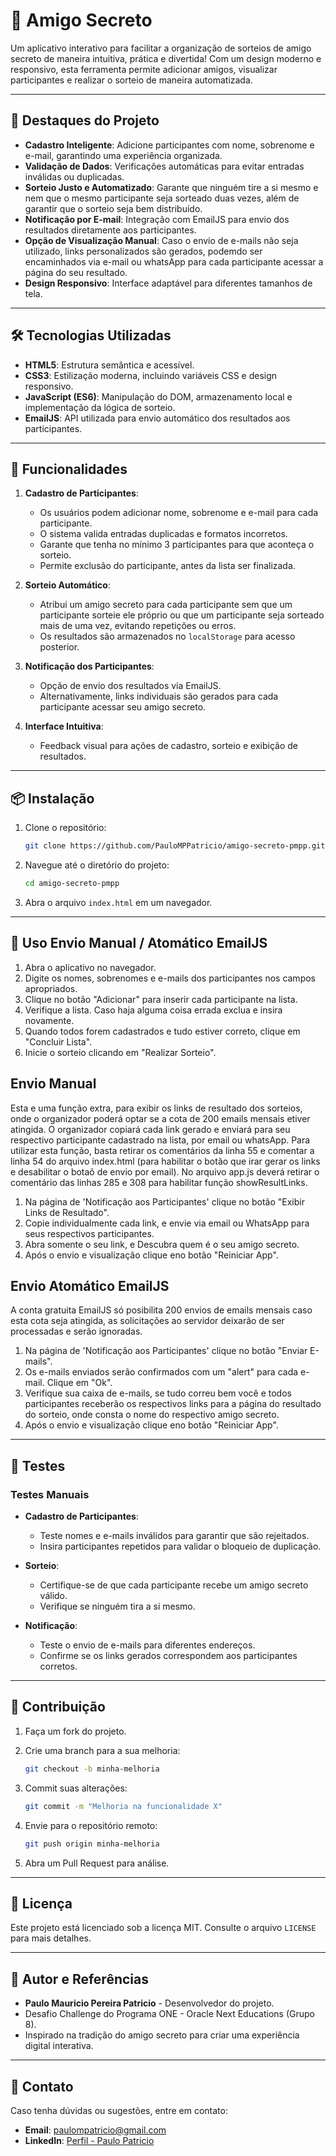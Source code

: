 # 🎉 Amigo Secreto

Um aplicativo interativo para facilitar a organização de sorteios de amigo secreto de maneira intuitiva, prática e divertida! Com um design moderno e responsivo, esta ferramenta permite adicionar amigos, visualizar participantes e realizar o sorteio de maneira automatizada.

---

## 🌟 Destaques do Projeto

- **Cadastro Inteligente**: Adicione participantes com nome, sobrenome e e-mail, garantindo uma experiência organizada.
- **Validação de Dados**: Verificações automáticas para evitar entradas inválidas ou duplicadas.
- **Sorteio Justo e Automatizado**: Garante que ninguém tire a si mesmo e nem que o mesmo participante seja sorteado duas vezes, além de garantir que o sorteio seja bem distribuído.
- **Notificação por E-mail**: Integração com EmailJS para envio dos resultados diretamente aos participantes.
- **Opção de Visualização Manual**: Caso o envio de e-mails não seja utilizado, links personalizados são gerados, podemdo ser encaminhados via e-mail ou whatsApp para cada participante acessar a página do seu resultado.
- **Design Responsivo**: Interface adaptável para diferentes tamanhos de tela.

---

## 🛠️ Tecnologias Utilizadas

- **HTML5**: Estrutura semântica e acessível.
- **CSS3**: Estilização moderna, incluindo variáveis CSS e design responsivo.
- **JavaScript (ES6)**: Manipulação do DOM, armazenamento local e implementação da lógica de sorteio.
- **EmailJS**: API utilizada para envio automático dos resultados aos participantes.

---

## 🚀 Funcionalidades

1. **Cadastro de Participantes**:
   - Os usuários podem adicionar nome, sobrenome e e-mail para cada participante.
   - O sistema valida entradas duplicadas e formatos incorretos.
   - Garante que tenha no mínimo 3 participantes para que aconteça o sorteio.
   - Permite exclusão do participante, antes da lista ser finalizada.

2. **Sorteio Automático**:
   - Atribui um amigo secreto para cada participante sem que um participante sorteie ele próprio ou que um participante seja sorteado mais de uma vez, evitando repetições ou erros.
   - Os resultados são armazenados no `localStorage` para acesso posterior.

3. **Notificação dos Participantes**:
   - Opção de envio dos resultados via EmailJS.
   - Alternativamente, links individuais são gerados para cada participante acessar seu amigo secreto.

4. **Interface Intuitiva**:
   - Feedback visual para ações de cadastro, sorteio e exibição de resultados.

---

## 📦 Instalação

1. Clone o repositório:

   ```bash
   git clone https://github.com/PauloMPPatricio/amigo-secreto-pmpp.git
   ```

2. Navegue até o diretório do projeto:

   ```bash
   cd amigo-secreto-pmpp
   ```

3. Abra o arquivo `index.html` em um navegador.

---

## 📖 Uso Envio Manual / Atomático EmailJS

1. Abra o aplicativo no navegador.
2. Digite os nomes, sobrenomes e e-mails dos participantes nos campos apropriados.
3. Clique no botão "Adicionar" para inserir cada participante na lista.
4. Verifique a lista. Caso haja alguma coisa errada exclua e insira novamente.
5. Quando todos forem cadastrados e tudo estiver correto, clique em "Concluir Lista".
6. Inicie o sorteio clicando em "Realizar Sorteio".

## Envio Manual

Esta e uma função extra, para exibir os links de resultado dos sorteios, onde o organizador poderá optar se a cota de 200 emails mensais etiver atingida. O organizador copiará cada link gerado e enviará para seu respectivo participante cadastrado na lista, por email ou whatsApp. Para utilizar esta função, basta retirar os comentários da linha
55 e comentar a linha 54 do arquivo index.html (para habilitar o botão que irar gerar os links e desabilitar o botaõ de envio por email). No arquivo app.js deverá retirar o comentário das linhas 285 e 308 para habilitar função showResultLinks.

1. Na página de 'Notificação aos Participantes' clique no botão "Exibir Links de Resultado".
2. Copie individualmente cada link, e envie via email ou WhatsApp para seus respectivos participantes.
3. Abra somente o seu link, e Descubra quem é o seu amigo secreto.
4. Após o envio e visualização clique eno botão "Reiniciar App".

## Envio Atomático EmailJS

A conta gratuita EmailJS só posibilita 200 envios de emails mensais caso esta cota seja atingida, as solicitações ao servidor deixarão de ser processadas e serão ignoradas.

1. Na página de 'Notificação aos Participantes' clique no botão "Enviar E-mails".
2. Os e-mails enviados serão confirmados com um "alert" para cada e-mail. Clique em "Ok".
3. Verifique sua caixa de e-mails, se tudo correu bem você e todos participantes receberão os respectivos links para a página do resultado do sorteio, onde consta o nome do respectivo amigo secreto.
4. Após o envio e visualização clique eno botão "Reiniciar App".

---

## 🧪 Testes

### Testes Manuais

- **Cadastro de Participantes**:
  - Teste nomes e e-mails inválidos para garantir que são rejeitados.
  - Insira participantes repetidos para validar o bloqueio de duplicação.

- **Sorteio**:
  - Certifique-se de que cada participante recebe um amigo secreto válido.
  - Verifique se ninguém tira a si mesmo.

- **Notificação**:
  - Teste o envio de e-mails para diferentes endereços.
  - Confirme se os links gerados correspondem aos participantes corretos.

---

## 🤝 Contribuição

1. Faça um fork do projeto.
2. Crie uma branch para a sua melhoria:

   ```bash
   git checkout -b minha-melhoria
   ```

3. Commit suas alterações:

   ```bash
   git commit -m "Melhoria na funcionalidade X"
   ```

4. Envie para o repositório remoto:

   ```bash
   git push origin minha-melhoria
   ```

5. Abra um Pull Request para análise.

---

## 📜 Licença

Este projeto está licenciado sob a licença MIT. Consulte o arquivo `LICENSE` para mais detalhes.

---

## 👥 Autor e Referências

- **Paulo Mauricio Pereira Patricio** - Desenvolvedor do projeto.
- Desafio Challenge do Programa ONE - Oracle Next Educations (Grupo 8).
- Inspirado na tradição do amigo secreto para criar uma experiência digital interativa.

---

## 📩 Contato

Caso tenha dúvidas ou sugestões, entre em contato:

- **Email**: [paulompatricio@gmail.com](paulompatricio@gmail.com)
- **LinkedIn**: [Perfil - Paulo Patricio](https://www.linkedin.com/in/paulomppatricio/)
